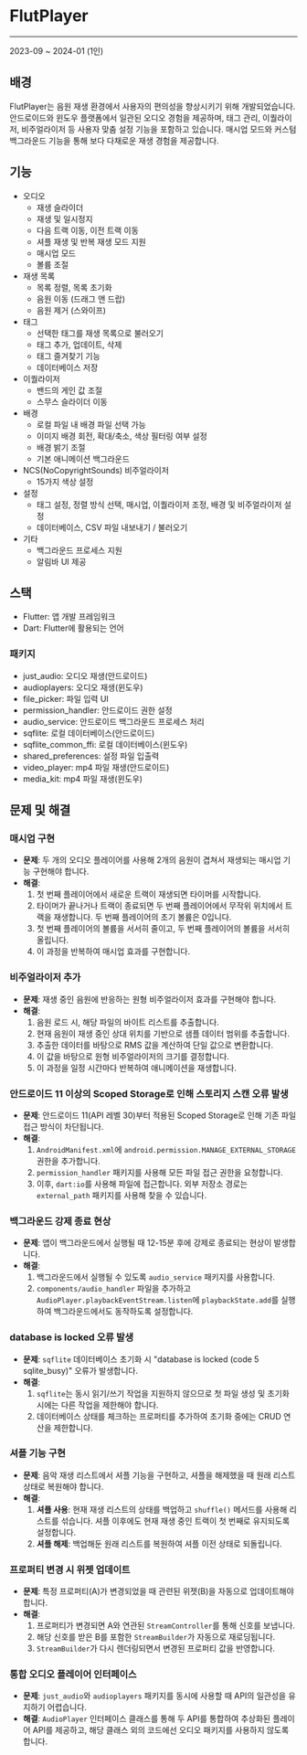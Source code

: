 # FlutPlayer

---

2023-09 ~ 2024-01 (1인)

## 배경
FlutPlayer는 음원 재생 환경에서 사용자의 편의성을 향상시키기 위해 개발되었습니다. 안드로이드와 윈도우 플랫폼에서 일관된 오디오 경험을 제공하며, 태그 관리, 이퀄라이저, 비주얼라이저 등 사용자 맞춤 설정 기능을 포함하고 있습니다. 매시업 모드와 커스텀 백그라운드 기능을 통해 보다 다채로운 재생 경험을 제공합니다.

## 기능
- 오디오
    - 재생 슬라이더
    - 재생 및 일시정지
    - 다음 트랙 이동, 이전 트랙 이동
    - 셔플 재생 및 반복 재생 모드 지원
    - 매시업 모드
    - 볼륨 조절
- 재생 목록
    - 목록 정렬, 목록 초기화
    - 음원 이동 (드래그 앤 드랍)
    - 음원 제거 (스와이프)
- 태그
    - 선택한 태그를 재생 목록으로 불러오기
    - 태그 추가, 업데이트, 삭제
    - 태그 즐겨찾기 기능
    - 데이터베이스 저장
- 이퀄라이저
    - 밴드의 게인 값 조절
    - 스무스 슬라이더 이동
- 배경
    - 로컬 파일 내 배경 파일 선택 가능
    - 이미지 배경 회전, 확대/축소, 색상 필터링 여부 설정
    - 배경 밝기 조절
    - 기본 애니메이션 백그라운드
- NCS(NoCopyrightSounds) 비주얼라이저
    - 15가지 색상 설정
- 설정
    - 태그 설정, 정렬 방식 선택, 매시업, 이퀄라이저 조정, 배경 및 비주얼라이저 설정
    - 데이터베이스, CSV 파일 내보내기 / 불러오기
- 기타
    - 백그라운드 프로세스 지원
    - 알림바 UI 제공

## 스택
- Flutter: 앱 개발 프레임워크
- Dart: Flutter에 활용되는 언어

### 패키지
- just_audio: 오디오 재생(안드로이드)
- audioplayers: 오디오 재생(윈도우)
- file_picker: 파일 입력 UI
- permission_handler: 안드로이드 권한 설정
- audio_service: 안드로이드 백그라운드 프로세스 처리
- sqflite: 로컬 데이터베이스(안드로이드)
- sqflite_common_ffi: 로컬 데이터베이스(윈도우)
- shared_preferences: 설정 파일 입출력
- video_player: mp4 파일 재생(안드로이드)
- media_kit: mp4 파일 재생(윈도우)

## 문제 및 해결
### 매시업 구현
- **문제**: 두 개의 오디오 플레이어를 사용해 2개의 음원이 겹쳐서 재생되는 매시업 기능 구현해야 합니다.
- **해결**:
  1. 첫 번째 플레이어에서 새로운 트랙이 재생되면 타이머를 시작합니다.
  2. 타이머가 끝나거나 트랙이 종료되면 두 번째 플레이어에서 무작위 위치에서 트랙을 재생합니다. 두 번째 플레이어의 초기 볼륨은 0입니다.
  3. 첫 번째 플레이어의 볼륨을 서서히 줄이고, 두 번째 플레이어의 볼륨을 서서히 올립니다.
  4. 이 과정을 반복하여 매시업 효과를 구현합니다.

### 비주얼라이저 추가
- **문제**: 재생 중인 음원에 반응하는 원형 비주얼라이저 효과를 구현해야 합니다.
- **해결**:
  1. 음원 로드 시, 해당 파일의 바이트 리스트를 추출합니다.
  2. 현재 음원이 재생 중인 상대 위치를 기반으로 샘플 데이터 범위를 추출합니다.
  3. 추출한 데이터를 바탕으로 RMS 값을 계산하여 단일 값으로 변환합니다.
  4. 이 값을 바탕으로 원형 비주얼라이저의 크기를 결정합니다.
  5. 이 과정을 일정 시간마다 반복하여 애니메이션을 재생합니다.

### 안드로이드 11 이상의 Scoped Storage로 인해 스토리지 스캔 오류 발생
- **문제**: 안드로이드 11(API 레벨 30)부터 적용된 Scoped Storage로 인해 기존 파일 접근 방식이 차단됩니다.
- **해결**:
  1. `AndroidManifest.xml`에 `android.permission.MANAGE_EXTERNAL_STORAGE` 권한을 추가합니다.
  2. `permission_handler` 패키지를 사용해 모든 파일 접근 권한을 요청합니다.
  3. 이후, `dart:io`를 사용해 파일에 접근합니다. 외부 저장소 경로는 `external_path` 패키지를 사용해 찾을 수 있습니다.

### 백그라운드 강제 종료 현상
- **문제**: 앱이 백그라운드에서 실행될 때 12-15분 후에 강제로 종료되는 현상이 발생합니다.
- **해결**:
  1. 백그라운드에서 실행될 수 있도록 `audio_service` 패키지를 사용합니다.
  2. `components/audio_handler` 파일을 추가하고 `AudioPlayer.playbackEventStream.listen`에 `playbackState.add`를 실행하여 백그라운드에서도 동작하도록 설정합니다.

### database is locked 오류 발생
- **문제**: `sqflite` 데이터베이스 초기화 시 "database is locked (code 5 sqlite_busy)" 오류가 발생합니다.
- **해결**:
  1. `sqflite`는 동시 읽기/쓰기 작업을 지원하지 않으므로 첫 파일 생성 및 초기화 시에는 다른 작업을 제한해야 합니다.
  2. 데이터베이스 상태를 체크하는 프로퍼티를 추가하여 초기화 중에는 CRUD 연산을 제한합니다.

### 셔플 기능 구현
- **문제**: 음악 재생 리스트에서 셔플 기능을 구현하고, 셔플을 해제했을 때 원래 리스트 상태로 복원해야 합니다.
- **해결**:
	1. **셔플 사용**: 현재 재생 리스트의 상태를 백업하고 `shuffle()` 메서드를 사용해 리스트를 섞습니다. 셔플 이후에도 현재 재생 중인 트랙이 첫 번째로 유지되도록 설정합니다.
	2. **셔플 해제**: 백업해둔 원래 리스트를 복원하여 셔플 이전 상태로 되돌립니다.

### 프로퍼티 변경 시 위젯 업데이트
- **문제**: 특정 프로퍼티(A)가 변경되었을 때 관련된 위젯(B)을 자동으로 업데이트해야 합니다.
- **해결**:
  1. 프로퍼티가 변경되면 A와 연관된 `StreamController`를 통해 신호를 보냅니다.
  2. 해당 신호를 받은 B를 포함한 `StreamBuilder`가 자동으로 재로딩됩니다.
  3. `StreamBuilder`가 다시 렌더링되면서 변경된 프로퍼티 값을 반영합니다.

### 통합 오디오 플레이어 인터페이스
- **문제**: `just_audio`와 `audioplayers` 패키지를 동시에 사용할 때 API의 일관성을 유지하기 어렵습니다.
- **해결**: `AudioPlayer` 인터페이스 클래스를 통해 두 API를 통합하여 추상화된 플레이어 API를 제공하고, 해당 클래스 외의 코드에선 오디오 패키지를 사용하지 않도록 합니다.
